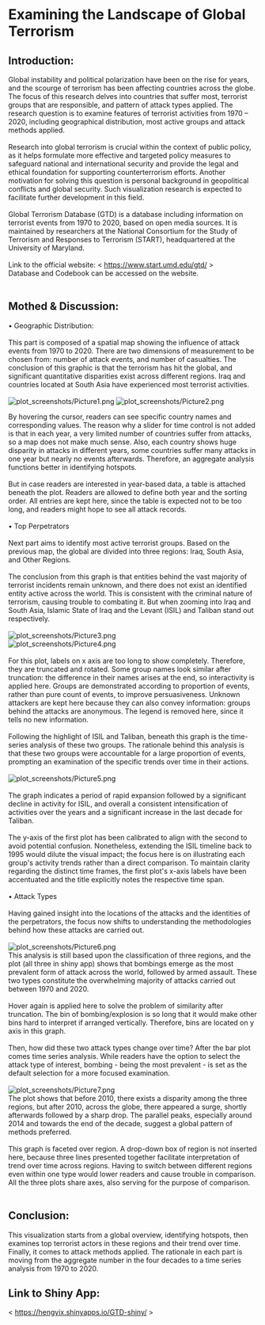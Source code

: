 # Examining the Landscape of Global Terrorism
## Introduction:
Global instability and political polarization have been on the rise for years, and the scourge of terrorism has been affecting countries across the globe. The focus of this research delves into countries that suffer most, terrorist groups that are responsible, and pattern of attack types applied. The research question is to examine features of terrorist activities from 1970 – 2020, including geographical distribution, most active groups and attack methods applied.<br><br>
Research into global terrorism is crucial within the context of public policy, as it helps formulate more effective and targeted policy measures to safeguard national and international security and provide the legal and ethical foundation for supporting counterterrorism efforts. Another motivation for solving this question is personal background in geopolitical conflicts and global security. Such visualization research is expected to facilitate further development in this field.<br><br>
Global Terrorism Database (GTD) is a database including information on terrorist events from 1970 to 2020, based on open media sources. It is maintained by researchers at the National Consortium for the Study of Terrorism and Responses to Terrorism (START), headquartered at the University of Maryland.<br><br>
Link to the official website:
< https://www.start.umd.edu/gtd/ >
<br>Database and Codebook can be accessed on the website.
<br>
<br>
## Mothed & Discussion: <br>
•	Geographic Distribution:<br><br>
This part is composed of a spatial map showing the influence of attack events from 1970 to 2020. There are two dimensions of measurement to be chosen from: number of attack events, and number of casualties. 
The conclusion of this graphic is that the terrorism has hit the global, and significant quantitative disparities exist across different regions. Iraq and countries located at South Asia have experienced most terrorist activities. <br><br>
![plot_screenshots/Picture1.png](plot_screenshots/Picture1.png) 
![plot_screenshots/Picture2.png](plot_screenshots/Picture2.png) 
 
By hovering the cursor, readers can see specific country names and corresponding values. The reason why a slider for time control is not added is that in each year, a very limited number of countries suffer from attacks, so a map does not make much sense. Also, each country shows huge disparity in attacks in different years, some countries suffer many attacks in one year but nearly no events afterwards. Therefore, an aggregate analysis functions better in identifying hotspots.<br><br>
But in case readers are interested in year-based data, a table is attached beneath the plot. Readers are allowed to define both year and the sorting order. All entries are kept here, since the table is expected not to be too long, and readers might hope to see all attack records.<br><br>
•	Top Perpetrators<br><br>
Next part aims to identify most active terrorist groups. Based on the previous map, the global are divided into three regions: Iraq, South Asia, and Other Regions. <br><br>
The conclusion from this graph is that entities behind the vast majority of terrorist incidents remain unknown, and there does not exist an identified entity active across the world. This is consistent with the criminal nature of terrorism, causing trouble to combating it. But when zooming into Iraq and South Asia, Islamic State of Iraq and the Levant (ISIL) and Taliban stand out respectively.<br><br>
![plot_screenshots/Picture3.png](plot_screenshots/Picture3.png)  
![plot_screenshots/Picture4.png](plot_screenshots/Picture4.png)  
<br>For this plot, labels on x axis are too long to show completely. Therefore, they are truncated and rotated. Some group names look similar after truncation: the difference in their names arises at the end, so interactivity is applied here. Groups are demonstrated according to proportion of events, rather than pure count of events, to improve persuasiveness. Unknown attackers are kept here because they can also convey information: groups behind the attacks are anonymous. The legend is removed here, since it tells no new information.<br><br>
Following the highlight of ISIL and Taliban, beneath this graph is the time-series analysis of these two groups. The rationale behind this analysis is that these two groups were accountable for a large proportion of events, prompting an examination of the specific trends over time in their actions.<br><br>
![plot_screenshots/Picture5.png](plot_screenshots/Picture5.png)  
<br>The graph indicates a period of rapid expansion followed by a significant decline in activity for ISIL, and overall a consistent intensification of activities over the years and a significant increase in the last decade for Taliban. <br><br>
The y-axis of the first plot has been calibrated to align with the second to avoid potential confusion. Nonetheless, extending the ISIL timeline back to 1995 would dilute the visual impact; the focus here is on illustrating each group's activity trends rather than a direct comparison. To maintain clarity regarding the distinct time frames, the first plot's x-axis labels have been accentuated and the title explicitly notes the respective time span.<br><br>
•	Attack Types<br><br>
Having gained insight into the locations of the attacks and the identities of the perpetrators, the focus now shifts to understanding the methodologies behind how these attacks are carried out. <br><br>
![plot_screenshots/Picture6.png](plot_screenshots/Picture6.png)  <br>
This analysis is still based upon the classification of three regions, and the plot (all three in shiny app) shows that bombings emerge as the most prevalent form of attack across the world, followed by armed assault. These two types constitute the overwhelming majority of attacks carried out between 1970 and 2020.<br><br>
Hover again is applied here to solve the problem of similarity after truncation. The bin of bombing/explosion is so long that it would make other bins hard to interpret if arranged vertically. Therefore, bins are located on y axis in this graph.<br><br>
Then, how did these two attack types change over time? After the bar plot comes time series analysis. While readers have the option to select the attack type of interest, bombing - being the most prevalent - is set as the default selection for a more focused examination. <br><br>
![plot_screenshots/Picture7.png](plot_screenshots/Picture7.png)  <br>
The plot shows that before 2010, there exists a disparity among the three regions, but after 2010, across the globe, there appeared a surge, shortly afterwards followed by a sharp drop. The parallel peaks, especially around 2014 and towards the end of the decade, suggest a global pattern of methods preferred. <br><br>
This graph is faceted over region. A drop-down box of region is not inserted here, because three lines presented together facilitate interpretation of trend over time across regions. Having to switch between different regions even within one type would lower readers and cause trouble in comparison. All the three plots share axes, also serving for the purpose of comparison.<br><br>
## Conclusion:
This visualization starts from a global overview, identifying hotspots, then examines top terrorist actors in these regions and their trend over time. Finally, it comes to attack methods applied. The rationale in each part is moving from the aggregate number in the four decades to a time series analysis from 1970 to 2020. 

## Link to Shiny App:
< https://hengyix.shinyapps.io/GTD-shiny/ >

